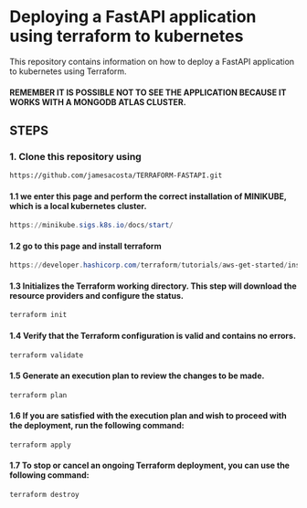 # Deploying a FastAPI application using terraform to kubernetes

This repository contains information on how to deploy a FastAPI application to kubernetes using Terraform.

#### REMEMBER IT IS POSSIBLE NOT TO SEE THE APPLICATION BECAUSE IT WORKS WITH A MONGODB ATLAS CLUSTER.
## STEPS

### 1. Clone this repository using 

```bash
https://github.com/jamesacosta/TERRAFORM-FASTAPI.git
```
 
#### 1.1 we enter this page and perform the correct installation of MINIKUBE, which is a local kubernetes cluster.

```Powershell
https://minikube.sigs.k8s.io/docs/start/
```

#### 1.2 go to this page and install terraform

```Powershell
https://developer.hashicorp.com/terraform/tutorials/aws-get-started/install-cli
```

#### 1.3 Initializes the Terraform working directory. This step will download the resource providers and configure the status.

```Powershell
terraform init
```

#### 1.4 Verify that the Terraform configuration is valid and contains no errors.

```Powershell
terraform validate
```

#### 1.5 Generate an execution plan to review the changes to be made.

```Powershell
terraform plan
```

#### 1.6 If you are satisfied with the execution plan and wish to proceed with the deployment, run the following command:

```Powershell
terraform apply
```

#### 1.7 To stop or cancel an ongoing Terraform deployment, you can use the following command:

```Powershell
terraform destroy
```





